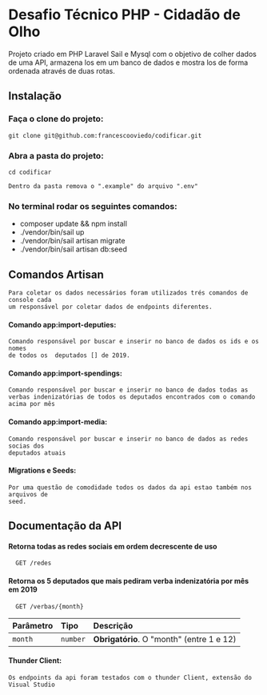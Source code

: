 
# Desafio Técnico PHP - Cidadão de Olho


Projeto criado em PHP Laravel Sail e Mysql com o objetivo de colher dados de uma API, armazena los em um banco de dados e mostra los de forma ordenada através de duas rotas.


## Instalação

### Faça o clone do projeto:
    git clone git@github.com:francescooviedo/codificar.git

### Abra a pasta do projeto:
    cd codificar

    Dentro da pasta remova o ".example" do arquivo ".env"
### No terminal rodar os seguintes comandos:

   - composer update && npm install
   - ./vendor/bin/sail up
   - ./vendor/bin/sail artisan migrate
   - ./vendor/bin/sail artisan db:seed
  

    
## Comandos Artisan




    Para coletar os dados necessários foram utilizados trés comandos de console cada
    um responsável por coletar dados de endpoints diferentes.

#### Comando app:import-deputies:
    Comando responsável por buscar e inserir no banco de dados os ids e os nomes
    de todos os  deputados [] de 2019.

#### Comando app:import-spendings:
    Comando responsável por buscar e inserir no banco de dados todas as 
    verbas indenizatórias de todos os deputados encontrados com o comando acima por mês
#### Comando app:import-media:
    Comando responsável por buscar e inserir no banco de dados as redes socias dos
    deputados atuais

#### Migrations e Seeds:
    Por uma questão de comodidade todos os dados da api estao também nos arquivos de
    seed.
## Documentação da API

#### Retorna todas as redes sociais em ordem decrescente de uso

```http
  GET /redes
```

#### Retorna os 5 deputados que mais pediram verba indenizatória por mês em 2019

```http
  GET /verbas/{month}
```

| Parâmetro   | Tipo       | Descrição                                   |
| :---------- | :--------- | :------------------------------------------ |
| `month`      | `number` | **Obrigatório**. O "month" (entre 1 e 12) |

#### Thunder Client:
    Os endpoints da api foram testados com o thunder Client, extensão do Visual Studio

